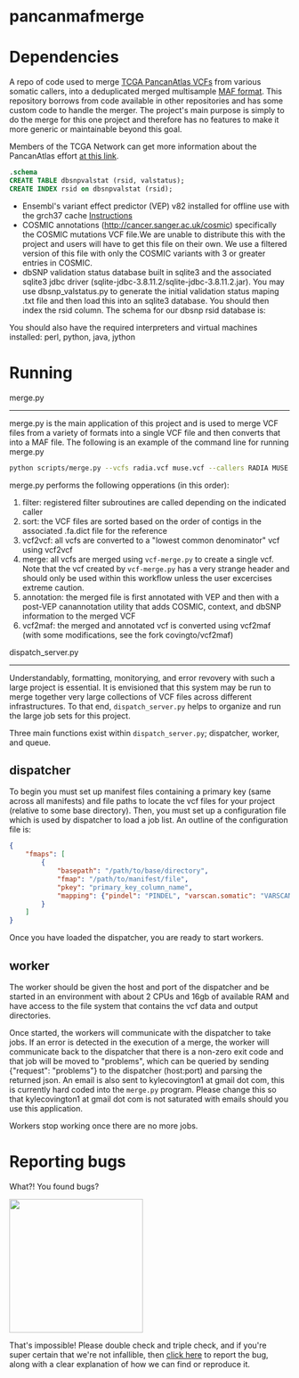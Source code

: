 # pancanmafmerge

Dependencies
============
A repo of code used to merge [TCGA PancanAtlas VCFs](https://wiki.nci.nih.gov/x/2gcYAw) from various somatic callers, into a deduplicated merged multisample [MAF format](https://wiki.nci.nih.gov/x/eJaPAQ). This repository borrows from code available in other repositories and has some custom code to handle the merger. The project's main purpose is simply to do the merge for this one project and therefore has no features to make it more generic or maintainable beyond this goal.

Members of the TCGA Network can get more information about the PancanAtlas effort [at this link](https://wiki.nci.nih.gov/display/TCGAM/PanCancerAtlas).


```sql
.schema                              
CREATE TABLE dbsnpvalstat (rsid, valstatus); 
CREATE INDEX rsid on dbsnpvalstat (rsid);    
```

- Ensembl's variant effect predictor (VEP) v82 installed for offline use with the grch37 cache [Instructions](https://gist.github.com/ckandoth/9d6ad6a7fd3b058e5bc98a1ce884641a)
- COSMIC annotations (http://cancer.sanger.ac.uk/cosmic) specifically the COSMIC mutations VCF file.We are unable to distribute this with the project and users will have to get this file on their own.  We use a filtered version of this file with only the COSMIC variants with 3 or greater entries in COSMIC.
- dbSNP validation status database built in sqlite3 and the associated sqlite3 jdbc driver (sqlite-jdbc-3.8.11.2/sqlite-jdbc-3.8.11.2.jar). You may use dbsnp_valstatus.py to generate the initial validation status maping .txt file and then load this into an sqlite3 database. You should then index the rsid column. The schema for our dbsnp rsid database is:

You should also have the required interpreters and virtual machines installed:
perl, python, java, jython

Running
=======

merge.py
________

merge.py is the main application of this project and is used to merge VCF files from a variety of formats into a single VCF file and then converts that into a MAF file.  The following is an example of the command line for running merge.py

```bash
python scripts/merge.py --vcfs radia.vcf muse.vcf --callers RADIA MUSE --tmpdir tmp merged.vcf
```

merge.py performs the following opperations (in this order):

1. filter: registered filter subroutines are called depending on the indicated caller
2. sort: the VCF files are sorted based on the order of contigs in the associated .fa.dict file for the reference
3. vcf2vcf: all vcfs are converted to a "lowest common denominator" vcf using vcf2vcf
4. merge: all vcfs are merged using `vcf-merge.py` to create a single vcf.  Note that the vcf created by `vcf-merge.py` has a very strange header and should only be used within this workflow unless the user excercises extreme caution.
5. annotation: the merged file is first annotated with VEP and then with a post-VEP canannotation utility that adds COSMIC, context, and dbSNP information to the merged VCF
6. vcf2maf: the merged and annotated vcf is converted using vcf2maf (with some modifications, see the fork covingto/vcf2maf)

dispatch_server.py
__________________

Understandably, formatting, monitorying, and error revovery with such a large project is essential.  It is envisioned that this system may be run to merge together very large collections of VCF files across different infrastructures.  To that end, `dispatch_server.py` helps to organize and run the large job sets for this project.

Three main functions exist within `dispatch_server.py`; dispatcher, worker, and queue.

dispatcher
----------

To begin you must set up manifest files containing a primary key (same across all manifests) and file paths to locate the vcf files for your project (relative to some base directory).  Then, you must set up a configuration file which is used by dispatcher to load a job list.  An outline of the configuration file is:

```json
{
    "fmaps": [
        {
            "basepath": "/path/to/base/directory",
            "fmap": "/path/to/manifest/file",
            "pkey": "primary_key_column_name",
            "mapping": {"pindel": "PINDEL", "varscan.somatic": "VARSCANS"}
        }
    ]
}
```

Once you have loaded the dispatcher, you are ready to start workers.

worker
------

The worker should be given the host and port of the dispatcher and be started in an environment with about 2 CPUs and 16gb of available RAM and have access to the file system that contains the vcf data and output directories.

Once started, the workers will communicate with the dispatcher to take jobs.  If an error is detected in the execution of a merge, the worker will communicate back to the dispatcher that there is a non-zero exit code and that job will be moved to "problems", which can be queried by sending {"request": "problems"} to the dispatcher (host:port) and parsing the returned json.  An email is also sent to kylecovington1 at gmail dot com, this is currently hard coded into the `merge.py` program.  Please change this so that kylecovington1 at gmail dot com is not saturated with emails should you use this application.

Workers stop working once there are no more jobs.

Reporting bugs
==============

What?! You found bugs?

<img src="http://i.giphy.com/ph6ewybUlGbW8.gif" width="240">

That's impossible! Please double check and triple check, and if you're super certain that we're not infallible, then [click here](https://github.com/covingto/pancanmafmerge/issues) to report the bug, along with a clear explanation of how we can find or reproduce it.
